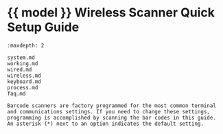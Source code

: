# {{ model }} Wireless Scanner Quick Setup Guide
```{toctree}
:maxdepth: 2

system.md
working.md
wired.md
wireless.md
keyboard.md
process.md
faq.md

```

```{note}
Barcode scanners are factory programmed for the most common terminal and communications settings. If you need to change these settings, programming is accomplished by scanning the bar codes in this guide. An asterisk (*) next to an option indicates the default setting.
```